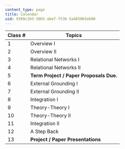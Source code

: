```yaml
---
content_type: page
title: Calendar
uid: 9369c203-30b5-abef-f536-5a4850b5eb00
---
```


| Class # | Topics |
| --- | --- |
| 1 | Overview I |
| 2 | Overview II |
| 3 | Relational Networks I |
| 4 | Relational Networks II |
| 5 | **Term Project / Paper Proposals Due.** |
| 6 | External Grounding I |
| 7 | External Grounding II |
| 8 | Integration I |
| 9 | Theory-Theory I |
| 10 | Theory-Theory II |
| 11 | Integration II |
| 12 | A Step Back |
| 13 | **Project / Paper Presentations**
